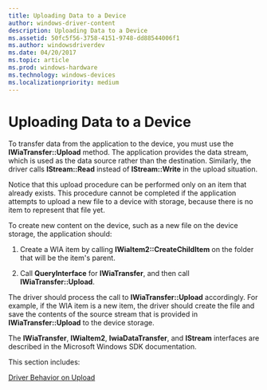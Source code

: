 ```yaml
---
title: Uploading Data to a Device
author: windows-driver-content
description: Uploading Data to a Device
ms.assetid: 50fc5f56-3758-4151-9748-dd88544006f1
ms.author: windowsdriverdev
ms.date: 04/20/2017
ms.topic: article
ms.prod: windows-hardware
ms.technology: windows-devices
ms.localizationpriority: medium
---
```


# Uploading Data to a Device


To transfer data from the application to the device, you must use the **IWiaTransfer::Upload** method. The application provides the data stream, which is used as the data source rather than the destination. Similarly, the driver calls **IStream::Read** instead of **IStream::Write** in the upload situation.

Notice that this upload procedure can be performed only on an item that already exists. This procedure cannot be completed if the application attempts to upload a new file to a device with storage, because there is no item to represent that file yet.

To create new content on the device, such as a new file on the device storage, the application should:

1.  Create a WIA item by calling **IWiaItem2::CreateChildItem** on the folder that will be the item's parent.

2.  Call **QueryInterface** for **IWiaTransfer**, and then call **IWiaTransfer::Upload**.

The driver should process the call to **IWiaTransfer::Upload** accordingly. For example, if the WIA item is a new item, the driver should create the file and save the contents of the source stream that is provided in **IWiaTransfer::Upload** to the device storage.

The **IWiaTransfer**, **IWiaItem2**, **IwiaDataTransfer**, and **IStream** interfaces are described in the Microsoft Windows SDK documentation.

This section includes:

[Driver Behavior on Upload](driver-behavior-on-upload.md)

 

 




